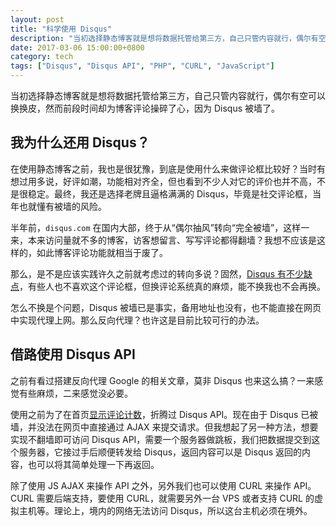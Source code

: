 ```yaml
---
layout: post
title: "科学使用 Disqus"
description: "当初选择静态博客就是想将数据托管给第三方，自己只管内容就行，偶尔有空可以换换皮，然而前端时间却博客评论操碎了心，因为 Disqus 被墙了。"
date: 2017-03-06 15:00:00+0800
category: tech
tags: ["Disqus", "Disqus API", "PHP", "CURL", "JavaScript"]
---
```


当初选择静态博客就是想将数据托管给第三方，自己只管内容就行，偶尔有空可以换换皮，然而前段时间却为博客评论操碎了心，因为 Disqus 被墙了。

## 我为什么还用 Disqus？

在使用静态博客之前，我也是很犹豫，到底是使用什么来做评论框比较好？当时有想过用多说，好评如潮，功能相对齐全，但也看到不少人对它的评价也并不高，不是很稳定。最终，我还是选择老牌且逼格满满的 Disqus，毕竟是社交评论框，当年也就懂有被墙的风险。

半年前，`disqus.com` 在国内大部，终于从“偶尔抽风”转向“完全被墙”，这样一来，本来访问量就不多的博客，访客想留言、写写评论都得翻墙？我想不应该是这样的，如此博客评论功能就相当于废了。

那么，是不是应该实践许久之前就考虑过的转向多说？固然，[Disqus 有不少缺点](/talk-about-duoshuo.html#id-disqus-)，有些人也不喜欢这个评论框，但换评论系统真的麻烦，能不换我也不会再换。

怎么不换是个问题，Disqus 被墙已是事实，备用地址也没有，也不能直接在网页中实现代理上网。那么反向代理？也许这是目前比较可行的办法。

## 借路使用 Disqus API

之前有看过搭建反向代理 Google 的相关文章，莫非 Disqus 也来这么搞？一来感觉有些麻烦，二来感觉没必要。

使用之前为了在首页[显示评论计数](/disqus-comment-count.html)，折腾过 Disqus API。现在由于 Disqus 已被墙，并没法在网页中直接通过 AJAX 来提交请求。但我想起了另一种方法，想要实现不翻墙即可访问 Disqus API，需要一个服务器做跳板，我们把数据提交到这个服务器，它接过手后顺便转发给 Disqus，返回内容可以是 Disqus 返回的内容，也可以将其简单处理一下再返回。

除了使用 JS AJAX 来操作 API 之外，另外我们也可以使用 CURL 来操作 API。CURL 需要后端支持，要使用 CURL，就需要另外一台 VPS 或者支持 CURL 的虚拟主机等。理论上，境内的网络无法访问 Disqus，所以这台主机必须在境外。
